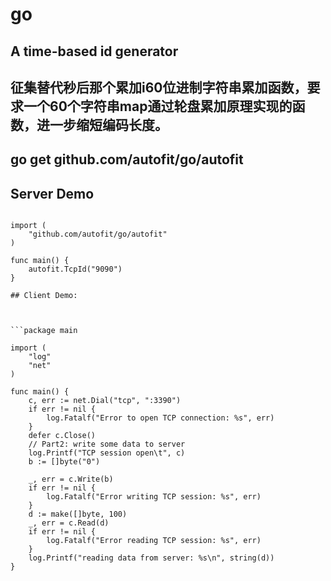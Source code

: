 # go
## A time-based id generator
## 征集替代秒后那个累加i60位进制字符串累加函数，要求一个60个字符串map通过轮盘累加原理实现的函数，进一步缩短编码长度。
## go get github.com/autofit/go/autofit

## Server Demo



```package main

import (
	"github.com/autofit/go/autofit"
)

func main() {
	autofit.TcpId("9090")
}

## Client Demo:



```package main

import (
	"log"
	"net"
)

func main() {
	c, err := net.Dial("tcp", ":3390")
	if err != nil {
		log.Fatalf("Error to open TCP connection: %s", err)
	}
	defer c.Close()
	// Part2: write some data to server
	log.Printf("TCP session open\t", c)
	b := []byte("0")

	_, err = c.Write(b)
	if err != nil {
		log.Fatalf("Error writing TCP session: %s", err)
	}
	d := make([]byte, 100)
	_, err = c.Read(d)
	if err != nil {
		log.Fatalf("Error reading TCP session: %s", err)
	}
	log.Printf("reading data from server: %s\n", string(d))
}
